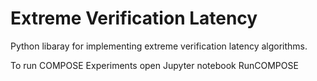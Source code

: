 # Extreme Verification Latency

Python libaray for implementing extreme verification latency algorithms. 

To run COMPOSE Experiments open Jupyter notebook RunCOMPOSE
